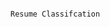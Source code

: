                                                                                      Resume Classifcation
